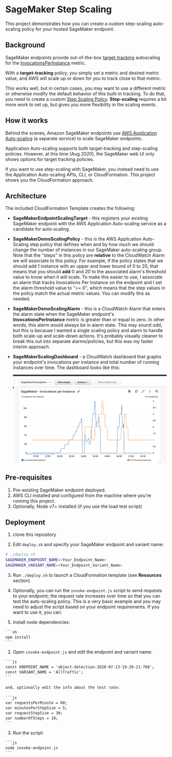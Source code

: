 # SageMaker Step Scaling

This project demonstrates how you can create a custom step-scaling auto-scaling policy for your hosted SageMaker endpoint. 

## Background

SageMaker endpoints provide out-of-the-box [target-tracking](https://docs.aws.amazon.com/autoscaling/application/userguide/application-auto-scaling-target-tracking.html) autoscaling for the [InvocationsPerInstance](https://docs.aws.amazon.com/sagemaker/latest/dg/monitoring-cloudwatch.html) metric.

With a **target-tracking** policy, you simply set a metric and desired metric value, and AWS will scale up or down for you to track close to that metric. 

This works well, but in certain cases, you may want to use a different metric or otherwise modify the default behavior of this built-in tracking. To do that, you need to create a custom [Step Scaling Policy](https://docs.aws.amazon.com/autoscaling/application/userguide/application-auto-scaling-step-scaling-policies.html). **Step-scaling** requires a bit more work to set up, but gives you more flexibility in the scaling events.

## How it works

Behind the scenes, Amazon SageMaker endpoints use [AWS Application Auto-scaling](https://docs.aws.amazon.com/autoscaling/application/userguide/what-is-application-auto-scaling.html) (a separate service) to scale SageMaker endpoints. 

Application Auto-scaling supports both target-tracking and step-scaling policies. However, at this time (Aug 2020), the SageMaker web UI only shows options for target tracking policies.

If you want to use step-scaling with SageMaker, you instead need to use the Application Auto-scaling APIs, CLI, or CloudFormation. This project shows you the CloudFormation approach.

## Architecture

The included CloudFormation Template creates the following:

* **SageMakerEndpointScalingTarget** - this registers your existing SageMaker endpoint with the AWS Application Auto-scaling service as a candidate for auto-scaling. 

* **SageMakerDemoScalingPolicy** - this is the AWS Application Auto-Scaling step policy that defines when and by how much we should change the number of instances in our SageMaker auto-scaling group. Note that the "steps" in this policy are **relative** to the CloudWatch Alarm we will associate to this policy. For example, if the policy states that we should add 1 instance with an upper and lower bound of 0 to 20, that means that you should **add** 0 and 20 to the associated alarm's threshold value to know when it will scale. To make this easier to use, I associate an alarm that tracks Invocations Per Instance on the endpoint and I set the alarm threshold value to ">= 0", which means that the step values in the policy match the actual metric values. You can modify this as needed. 

* **SageMakerDemoScalingAlarm** - this is a CloudWatch Alarm that enters the alarm state when the SageMaker endpoint's **InvocationsPerInstance** metric is greater than or equal to zero. In other words, this alarm would always be in alarm state. This may sound odd, but this is because I wanted a single scaling policy and alarm to handle both scale-up and scale-down actions. It's probably visually cleaner to break this out into separate alarms/policies, but this was my faster interim approach.

* **SageMakerScalingDashboard** - a CloudWatch dashboard that graphs your endpoint's invocations per instance and total number of running instances over time. The dashboard looks like this:

  ![Image of Dashboard](./images/dashboard.png)

## Pre-requisites

1. Pre-existing SageMaker endpoint deployed.
2. AWS CLI installed and configured from the machine where you're running this project. 
3. Optionally, Node v7+ installed (if you use the load test script)

## Deployment

1. clone this repository

2. Edit `deploy.sh` and specify your SageMaker endpoint and variant name:

  ```sh
  # ./deploy.sh
  SAGEMAKER_ENDPOINT_NAME=<Your_Endpoint_Name>
  SAGEMAKER_VARIANT_NAME=<Your_Endpoint_Variant_Name>
  ```

3. Run `./deploy.sh` to launch a CloudFormation template (see **Resources** section)

4. Optionally, you can run the `invoke-endpoint.js` script to send requests to your endpoint; the request rate increases over time so that you can test the auto-scaling policy. This is a very basic example and you may need to adjust the script based on your endpoint requirements. If you want to use it, you can: 

  1. Install node dependencies: 

    ```sh
    npm install
    ```

  2. Open `invoke-endpoint.js` and edit the endpoint and variant name:

    ```js
    const ENDPOINT_NAME = 'object-detection-2020-07-13-19-26-21-768';
    const VARIANT_NAME = 'AllTraffic';
    ```

    and, optionally edit the info about the test rate:

    ```js
    var requestsPerMinute = 60;
    var minutesPerStepSize = 5;
    var requestStepSize = 30;
    var numberOfSteps = 10;
    ```

  3. Run the script:

    ```js
    node invoke-endpoint.js
    ```